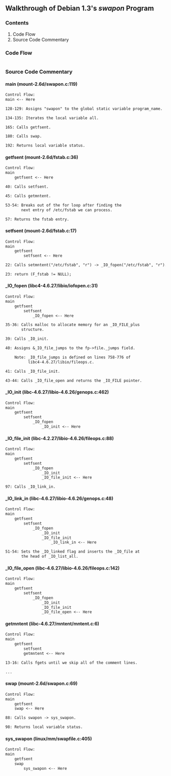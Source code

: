 ## Walkthrough of Debian 1.3's _swapon_ Program

### Contents

1. Code Flow
2. Source Code Commentary

### Code Flow

```txt
```

### Source Code Commentary

#### main (mount-2.6d/swapon.c:119)

```txt
Control Flow:
main <-- Here

128-129: Assigns "swapon" to the global static variable program_name.

134-135: Iterates the local variable all.

165: Calls getfsent.

180: Calls swap.

192: Returns local variable status.
```

#### getfsent (mount-2.6d/fstab.c:36)

```txt
Control Flow:
main
    getfsent <-- Here

40: Calls setfsent.

45: Calls getmntent.

53-54: Breaks out of the for loop after finding the
       next entry of /etc/fstab we can process.

57: Returns the fstab entry.
```

#### setfsent (mount-2.6d/fstab.c:17)

```txt
Control Flow:
main
    getfsent
        setfsent <-- Here

22: Calls setmntent("/etc/fstab", "r") -> _IO_fopen("/etc/fstab", "r").

23: return (F_fstab != NULL);
```

#### \_IO\_fopen (libc4-4.6.27/libio/iofopen.c:31)

```txt
Control Flow:
main
    getfsent
        setfsent
            _IO_fopen <-- Here

35-36: Calls malloc to allocate memory for an _IO_FILE_plus
       structure.

39: Calls _IO_init.

40: Assigns &_IO_file_jumps to the fp->file._jumps field.

    Note: _IO_file_jumps is defined on lines 758-776 of
          libc4-4.6.27/libio/fileops.c.

41: Calls _IO_file_init.

43-44: Calls _IO_file_open and returns the _IO_FILE pointer.
```

#### \_IO\_init (libc-4.6.27/libio-4.6.26/genops.c:462)

```txt
Control Flow:
main
    getfsent
        setfsent
            _IO_fopen
                _IO_init <-- Here
```

#### \_IO\_file\_init (libc-4.2.27/libio-4.6.26/fileops.c:88)

```txt
Control Flow:
main
    getfsent
        setfsent
            _IO_fopen
                _IO_init
                _IO_file_init <-- Here

97: Calls _IO_link_in.
```

#### \_IO\_link\_in (libc-4.6.27/libio-4.6.26/genops.c:48)

```txt
Control Flow:
main
    getfsent
        setfsent
            _IO_fopen
                _IO_init
                _IO_file_init
                    _IO_link_in <-- Here

51-54: Sets the _IO_linked flag and inserts the _IO_file at
       the head of _IO_list_all.
```

#### \_IO\_file\_open (libc-4.6.27/libio-4.6.26/fileops.c:142)

```txt
Control Flow:
main
    getfsent
        setfsent
            _IO_fopen
                _IO_init
                _IO_file_init
                _IO_file_open <-- Here
```

#### getmntent (libc-4.6.27/mntent/mntent.c:6)

```txt
Control Flow:
main
    getfsent
        setfsent
        getmntent <-- Here

13-16: Calls fgets until we skip all of the comment lines.

...
```

#### swap (mount-2.6d/swapon.c:69)

```txt
Control Flow:
main
    getfsent
    swap <-- Here

88: Calls swapon -> sys_swapon.

98: Returns local variable status.
```

#### sys\_swapon (linux/mm/swapfile.c:405)

```txt
Control Flow:
main
    getfsent
    swap
        sys_swapon <-- Here
```
